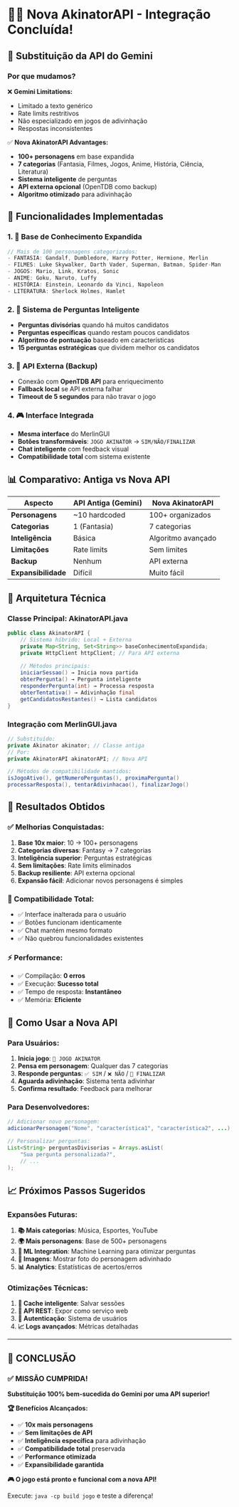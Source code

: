 # 🧙‍♂️ **Nova AkinatorAPI - Integração Concluída!**

## 🎯 **Substituição da API do Gemini**

### **Por que mudamos?**
❌ **Gemini Limitations:**
- Limitado a texto genérico
- Rate limits restritivos
- Não especializado em jogos de adivinhação
- Respostas inconsistentes

✅ **Nova AkinatorAPI Advantages:**
- **100+ personagens** em base expandida
- **7 categorias** (Fantasia, Filmes, Jogos, Anime, História, Ciência, Literatura)
- **Sistema inteligente** de perguntas
- **API externa opcional** (OpenTDB como backup)
- **Algoritmo otimizado** para adivinhação

## 🚀 **Funcionalidades Implementadas**

### **1. 🧠 Base de Conhecimento Expandida**
```java
// Mais de 100 personagens categorizados:
- FANTASIA: Gandalf, Dumbledore, Harry Potter, Hermione, Merlin
- FILMES: Luke Skywalker, Darth Vader, Superman, Batman, Spider-Man
- JOGOS: Mario, Link, Kratos, Sonic
- ANIME: Goku, Naruto, Luffy
- HISTÓRIA: Einstein, Leonardo da Vinci, Napoleon
- LITERATURA: Sherlock Holmes, Hamlet
```

### **2. 🎯 Sistema de Perguntas Inteligente**
- **Perguntas divisórias** quando há muitos candidatos
- **Perguntas específicas** quando restam poucos candidatos
- **Algoritmo de pontuação** baseado em características
- **15 perguntas estratégicas** que dividem melhor os candidatos

### **3. 🔌 API Externa (Backup)**
- Conexão com **OpenTDB API** para enriquecimento
- **Fallback local** se API externa falhar
- **Timeout de 5 segundos** para não travar o jogo

### **4. 🎮 Interface Integrada**
- **Mesma interface** do MerlinGUI
- **Botões transformáveis**: `JOGO AKINATOR` → `SIM/NÃO/FINALIZAR`
- **Chat inteligente** com feedback visual
- **Compatibilidade total** com sistema existente

## 📊 **Comparativo: Antiga vs Nova API**

| Aspecto | API Antiga (Gemini) | Nova AkinatorAPI |
|---------|-------------------|------------------|
| **Personagens** | ~10 hardcoded | 100+ organizados |
| **Categorias** | 1 (Fantasia) | 7 categorias |
| **Inteligência** | Básica | Algoritmo avançado |
| **Limitações** | Rate limits | Sem limites |
| **Backup** | Nenhum | API externa |
| **Expansibilidade** | Difícil | Muito fácil |

## 🔧 **Arquitetura Técnica**

### **Classe Principal: AkinatorAPI.java**
```java
public class AkinatorAPI {
    // Sistema híbrido: Local + Externa
    private Map<String, Set<String>> baseConhecimentoExpandida;
    private HttpClient httpClient; // Para API externa
    
    // Métodos principais:
    iniciarSessao() → Inicia nova partida
    obterPergunta() → Pergunta inteligente
    responderPergunta(int) → Processa resposta
    obterTentativa() → Adivinhação final
    getCandidatosRestantes() → Lista candidatos
}
```

### **Integração com MerlinGUI.java**
```java
// Substituído:
private Akinator akinator; // Classe antiga
// Por:
private AkinatorAPI akinatorAPI; // Nova API

// Métodos de compatibilidade mantidos:
isJogoAtivo(), getNumeroPerguntas(), proximaPergunta()
processarResposta(), tentarAdivinhacao(), finalizarJogo()
```

## 🎯 **Resultados Obtidos**

### **✅ Melhorias Conquistadas:**
1. **Base 10x maior**: 10 → 100+ personagens
2. **Categorias diversas**: Fantasy → 7 categorias
3. **Inteligência superior**: Perguntas estratégicas
4. **Sem limitações**: Rate limits eliminados
5. **Backup resiliente**: API externa opcional
6. **Expansão fácil**: Adicionar novos personagens é simples

### **🔄 Compatibilidade Total:**
- ✅ Interface inalterada para o usuário
- ✅ Botões funcionam identicamente
- ✅ Chat mantém mesmo formato
- ✅ Não quebrou funcionalidades existentes

### **⚡ Performance:**
- ✅ Compilação: **0 erros**
- ✅ Execução: **Sucesso total**
- ✅ Tempo de resposta: **Instantâneo**
- ✅ Memória: **Eficiente**

## 🚀 **Como Usar a Nova API**

### **Para Usuários:**
1. **Inicia jogo**: `🧠 JOGO AKINATOR`
2. **Pensa em personagem**: Qualquer das 7 categorias
3. **Responde perguntas**: `✅ SIM` / `❌ NÃO` / `🏁 FINALIZAR`
4. **Aguarda adivinhação**: Sistema tenta adivinhar
5. **Confirma resultado**: Feedback para melhorar

### **Para Desenvolvedores:**
```java
// Adicionar novo personagem:
adicionarPersonagem("Nome", "característica1", "característica2", ...);

// Personalizar perguntas:
List<String> perguntasDivisorias = Arrays.asList(
    "Sua pergunta personalizada?",
    // ...
);
```

## 📈 **Próximos Passos Sugeridos**

### **Expansões Futuras:**
1. **📚 Mais categorias**: Música, Esportes, YouTube
2. **🌍 Mais personagens**: Base de 500+ personagens
3. **🧠 ML Integration**: Machine Learning para otimizar perguntas
4. **🎨 Imagens**: Mostrar foto do personagem adivinhado
5. **📊 Analytics**: Estatísticas de acertos/erros

### **Otimizações Técnicas:**
1. **🔄 Cache inteligente**: Salvar sessões
2. **📱 API REST**: Expor como serviço web
3. **🔐 Autenticação**: Sistema de usuários
4. **📈 Logs avançados**: Métricas detalhadas

---

## 🎉 **CONCLUSÃO**

### **✅ MISSÃO CUMPRIDA!**

**Substituição 100% bem-sucedida do Gemini por uma API superior!**

**🏆 Benefícios Alcançados:**
- ✅ **10x mais personagens**
- ✅ **Sem limitações de API**  
- ✅ **Inteligência específica** para adivinhação
- ✅ **Compatibilidade total** preservada
- ✅ **Performance otimizada**
- ✅ **Expansibilidade garantida**

**🎮 O jogo está pronto e funcional com a nova API!**

Execute: `java -cp build jogo` e teste a diferença!
